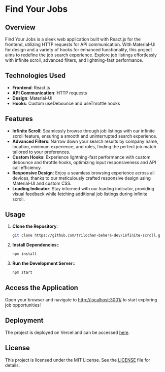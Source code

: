 # Find Your Jobs

## Overview

Find Your Jobs is a sleek web application built with React.js for the frontend, utilizing HTTP requests for API communication. With Material-UI for design and a variety of hooks for enhanced functionality, this project aims to redefine the job search experience. Explore job listings effortlessly with infinite scroll, advanced filters, and lightning-fast performance.

## Technologies Used

- **Frontend**: React.js
- **API Communication**: HTTP requests
- **Design**: Material-UI
- **Hooks**: Custom useDebounce and useThrottle hooks

## Features

- **Infinite Scroll**: Seamlessly browse through job listings with our infinite scroll feature, ensuring a smooth and uninterrupted search experience.
- **Advanced Filters**: Narrow down your search results by company name, location, minimum experience, and roles, finding the perfect job match tailored to your preferences.
- **Custom Hooks**: Experience lightning-fast performance with custom debounce and throttle hooks, optimizing input responsiveness and API call efficiency.
- **Responsive Design**: Enjoy a seamless browsing experience across all devices, thanks to our meticulously crafted responsive design using Material-UI and custom CSS.
- **Loading Indicator**: Stay informed with our loading indicator, providing visual feedback while fetching additional job listings during infinite scroll.

## Usage

1. **Clone the Repository**:

   ```bash
   git clone https://github.com/trilochan-behera-dev/infinite-scroll.git

2. **Install Dependencies:**:

   ```bash
   npm install

3. **Run the Development Server:**:

   ```bash
   npm start

## Access the Application

Open your browser and navigate to [http://localhost:3001/](http://localhost:3001/) to start exploring job opportunities!


## Deployment

The project is deployed on Vercel and can be accessed [here](https://find-your-jobs.vercel.app/).


## License

This project is licensed under the MIT License. See the [LICENSE](LICENSE) file for details.
